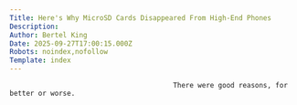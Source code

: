 ```yaml
---
Title: Here's Why MicroSD Cards Disappeared From High-End Phones
Description: 
Author: Bertel King
Date: 2025-09-27T17:00:15.000Z
Robots: noindex,nofollow
Template: index
---
```


                                            There were good reasons, for better or worse.
                                        